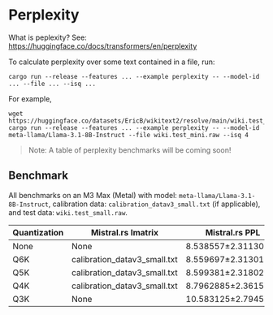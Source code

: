 # Perplexity

What is peplexity? See: https://huggingface.co/docs/transformers/en/perplexity

To calculate perplexity over some text contained in a file, run:
```
cargo run --release --features ... --example perplexity -- --model-id ... --file ... --isq ...
```

For example,
```
wget https://huggingface.co/datasets/EricB/wikitext2/resolve/main/wiki.test_mini.raw
cargo run --release --features ... --example perplexity -- --model-id meta-llama/Llama-3.1-8B-Instruct --file wiki.test_mini.raw --isq 4
```

> Note: A table of perplexity benchmarks will be coming soon!

## Benchmark

All benchmarks on an M3 Max (Metal) with model: `meta-llama/Llama-3.1-8B-Instruct`, calibration data: `calibration_datav3_small.txt` (if applicable), and test data: `wiki.test_small.raw`.

|Quantization|Mistral.rs Imatrix|Mistral.rs PPL|Mistral.rs ΔPPL|
|--|--|--|--|
|None|None|8.538557±2.3113003|0±0|
|Q6K|calibration_datav3_small.txt|8.559697±2.3130114|0.02114±0.0253533|
|Q5K|calibration_datav3_small.txt|8.599381±2.3180215|0.0608253±0.0438977|
|Q4K|calibration_datav3_small.txt|8.7962885±2.3615937|0.257732±0.0893235|
|Q3K|None|10.583125±2.794593|2.04457±0.586526|